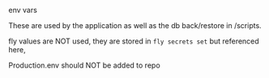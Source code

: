 env vars

These are used by the application as well as the db back/restore in /scripts.

fly values are NOT used, they are stored in `fly secrets set` but referenced here,

Production.env should NOT be added to repo
